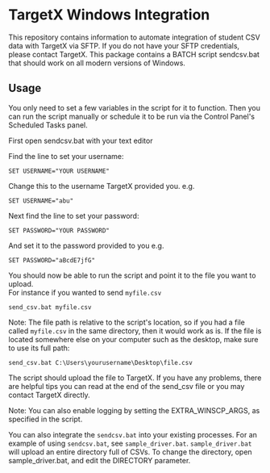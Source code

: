 # TargetX Windows Integration

This repository contains information to automate integration of student CSV data with TargetX via SFTP.  If you do not have your SFTP credentials, please contact TargetX.  This package contains a BATCH script sendcsv.bat that should work on all modern versions of Windows.

## Usage

You only need to set a few variables in the script for it to function. Then
you can run the script manually or schedule it to be run via the Control
Panel's Scheduled Tasks panel.

First open sendcsv.bat with your text editor

Find the line to set your username:
 ```
 SET USERNAME="YOUR USERNAME"
 ```
Change this to the username TargetX provided you.
e.g.
```
SET USERNAME="abu"
```

Next find the line to set your password:
```
SET PASSWORD="YOUR PASSWORD"
```
And set it to the password provided to you e.g.
```
SET PASSWORD="aBcdE7jfG"
```

You should now be able to run the script and point it to the file you want to upload.  
For instance if you wanted to send `myfile.csv`
```
send_csv.bat myfile.csv
```

Note: The file path is relative to the script's location, so if you had a
file called `myfile.csv` in the same directory, then it would work as is.
If the file is located somewhere else on your computer such as the desktop, make sure to use its full path:
```
send_csv.bat C:\Users\yourusername\Desktop\file.csv
```

The script should upload the file to
TargetX. If you have any problems, there are helpful tips you can read at
the end of the send_csv file or you may contact TargetX directly.

Note: You can also enable logging by setting the EXTRA_WINSCP_ARGS, as
specified in the script.

You can also integrate the `sendcsv.bat` into your existing processes. For an
example of using `sendcsv.bat`, see `sample_driver.bat`. `sample_driver.bat` will
upload an entire directory full of CSVs. To change the directory, open
sample_driver.bat, and edit the DIRECTORY parameter.
